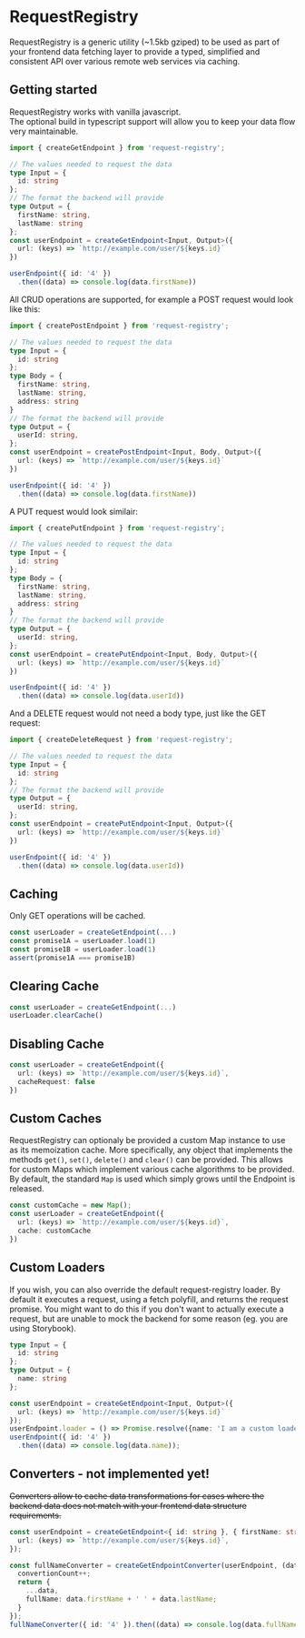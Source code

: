 # RequestRegistry

RequestRegistry is a generic utility (~1.5kb gziped) to be used as part of your frontend data fetching layer to provide a typed, simplified and consistent API over various remote web services via caching.

## Getting started

RequestRegistry works with vanilla javascript.  
The optional build in typescript support will allow you to keep your data flow very maintainable.

```ts
import { createGetEndpoint } from 'request-registry';

// The values needed to request the data
type Input = {
  id: string
};
// The format the backend will provide
type Output = {
  firstName: string, 
  lastName: string
};
const userEndpoint = createGetEndpoint<Input, Output>({
  url: (keys) => `http://example.com/user/${keys.id}`
})

userEndpoint({ id: '4' })
  .then((data) => console.log(data.firstName))
```

All CRUD operations are supported, for example a POST request would look like this:
```ts
import { createPostEndpoint } from 'request-registry';

// The values needed to request the data
type Input = {
  id: string
};
type Body = {
  firstName: string,
  lastName: string,
  address: string
}
// The format the backend will provide
type Output = {
  userId: string,
};
const userEndpoint = createPostEndpoint<Input, Body, Output>({
  url: (keys) => `http://example.com/user/${keys.id}`
})

userEndpoint({ id: '4' })
  .then((data) => console.log(data.firstName))
```

A PUT request would look similair:

```ts
import { createPutEndpoint } from 'request-registry';

// The values needed to request the data
type Input = {
  id: string
};
type Body = {
  firstName: string,
  lastName: string,
  address: string
}
// The format the backend will provide
type Output = {
  userId: string,
};
const userEndpoint = createPutEndpoint<Input, Body, Output>({
  url: (keys) => `http://example.com/user/${keys.id}`
})

userEndpoint({ id: '4' })
  .then((data) => console.log(data.userId))
```

And a DELETE request would not need a body type, just like the GET request:

```ts
import { createDeleteRequest } from 'request-registry';

// The values needed to request the data
type Input = {
  id: string
};
// The format the backend will provide
type Output = {
  userId: string,
};
const userEndpoint = createPutEndpoint<Input, Output>({
  url: (keys) => `http://example.com/user/${keys.id}`
})

userEndpoint({ id: '4' })
  .then((data) => console.log(data.userId))
```

## Caching

Only GET operations will be cached.

```ts
const userLoader = createGetEndpoint(...)
const promise1A = userLoader.load(1)
const promise1B = userLoader.load(1)
assert(promise1A === promise1B)
```

## Clearing Cache

```ts
const userLoader = createGetEndpoint(...)
userLoader.clearCache()
```

## Disabling Cache

```ts
const userLoader = createGetEndpoint({
  url: (keys) => `http://example.com/user/${keys.id}`,
  cacheRequest: false
})
```

## Custom Caches

RequestRegistry can optionaly be provided a custom Map instance to use as its memoization cache. More specifically, any object that implements the methods `get()`, `set()`, `delete()` and `clear()` can be provided. This allows for custom Maps which implement various cache algorithms to be provided. By default, the standard `Map` is used which simply grows until the Endpoint is released. 

```ts
const customCache = new Map();
const userLoader = createGetEndpoint({
  url: (keys) => `http://example.com/user/${keys.id}`,
  cache: customCache
})
```

## Custom Loaders

If you wish, you can also override the default request-registry loader. By default it executes a request, using a fetch polyfill, and returns the request promise.
You might want to do this if you don't want to actually execute a request, but are unable to mock the backend for some reason (eg. you are using Storybook).

```ts
type Input = {
  id: string
};
type Output = {
  name: string
};

const userEndpoint = createGetEndpoint<Input, Output>({
  url: (keys) => `http://example.com/user/${keys.id}`
});
userEndpoint.loader = () => Promise.resolve({name: 'I am a custom loader!'});
userEndpoint({ id: '4' })
  .then((data) => console.log(data.name));
```

## Converters - not implemented yet!

~~Converters allow to cache data transformations for cases where the backend data does not match with your frontend
data structure requirements.~~

```ts
const userEndpoint = createGetEndpoint<{ id: string }, { firstName: string; lastName: string }>({
  url: (keys) => `http://example.com/user/${keys.id}`,
});

const fullNameConverter = createGetEndpointConverter(userEndpoint, (data) => {
  convertionCount++;
  return {
    ...data,
    fullName: data.firstName + ' ' + data.lastName;
  }
});
fullNameConverter({ id: '4' }).then((data) => console.log(data.fullName));
```
